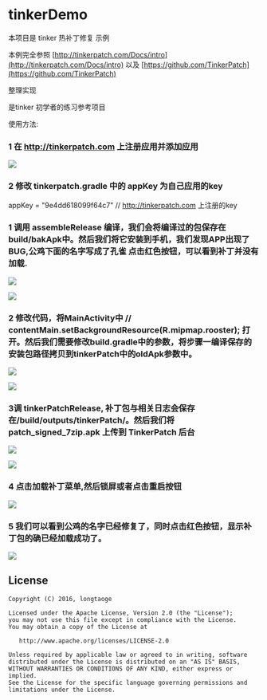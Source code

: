 # tinkerDemo
本项目是 tinker 热补丁修复 示例

本例完全参照 [http://tinkerpatch.com/Docs/intro](http://tinkerpatch.com/Docs/intro)
以及 [https://github.com/TinkerPatch](https://github.com/TinkerPatch)

整理实现

是tinker 初学者的练习参考项目

使用方法:


### 1 在 http://tinkerpatch.com 上注册应用并添加应用 


![](https://github.com/longtaoge/tinkerDemo/blob/master/image/tinkerpatch.png)


### 2 修改 tinkerpatch.gradle 中的 appKey 为自己应用的key 



   appKey = "9e4dd618099f64c7"    //  http://tinkerpatch.com 上注册的key 




### 1 调用 assembleRelease 编译，我们会将编译过的包保存在build/bakApk中。然后我们将它安装到手机，我们发现APP出现了BUG,公鸡下面的名字写成了孔雀 点击红色按钮，可以看到补丁并没有加载.


![](https://github.com/longtaoge/tinkerDemo/blob/master/image/tinkerpatch_ar.png)


![](https://github.com/longtaoge/tinkerDemo/blob/master/image/XLB20161228230051.jpg)



### 2 修改代码，将MainActivity中  //  contentMain.setBackgroundResource(R.mipmap.rooster); 打开。然后我们需要修改build.gradle中的参数，将步骤一编译保存的安装包路径拷贝到tinkerPatch中的oldApk参数中。

![](https://github.com/longtaoge/tinkerDemo/blob/master/app/src/main/res/drawable/tinker8.png)


![](https://github.com/longtaoge/tinkerDemo/blob/master/image/tinkerpatch_copy.png)




### 3调 tinkerPatchRelease, 补丁包与相关日志会保存在/build/outputs/tinkerPatch/。然后我们将patch_signed_7zip.apk 上传到 TinkerPatch 后台



   

![](https://github.com/longtaoge/tinkerDemo/blob/master/image/thinkerpatch_release.png)

![](https://github.com/longtaoge/tinkerDemo/blob/master/image/tinkerpatch.png)




### 4 点击加载补丁菜单,然后锁屏或者点击重启按钮 

![](https://github.com/longtaoge/tinkerDemo/blob/master/image/XLB20161228230100.jpg)


### 5 我们可以看到公鸡的名字已经修复了，同时点击红色按钮，显示补丁包的确已经加载成功了。 

![](https://github.com/longtaoge/tinkerDemo/blob/master/image/XLB20161228230516.jpg)





License
--------

    Copyright (C) 2016, longtaoge

    Licensed under the Apache License, Version 2.0 (the "License");
    you may not use this file except in compliance with the License.
    You may obtain a copy of the License at

       http://www.apache.org/licenses/LICENSE-2.0

    Unless required by applicable law or agreed to in writing, software
    distributed under the License is distributed on an "AS IS" BASIS,
    WITHOUT WARRANTIES OR CONDITIONS OF ANY KIND, either express or implied.
    See the License for the specific language governing permissions and
    limitations under the License.
